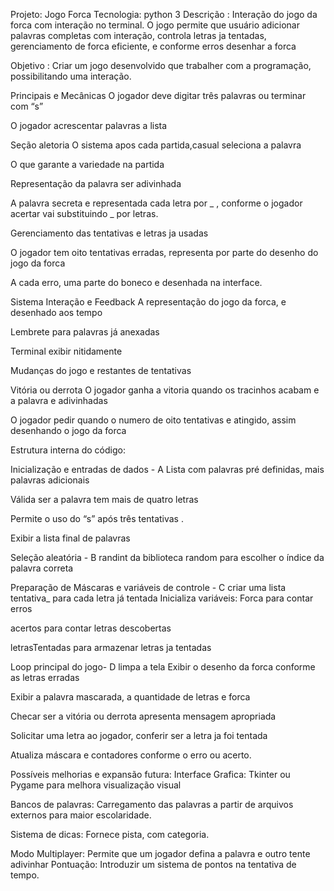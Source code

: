 Projeto: Jogo Forca
Tecnologia: python 3 Descrição : Interação do jogo da forca com interação no terminal. O jogo permite que usuário adicionar palavras completas com interação, controla letras ja tentadas, gerenciamento de forca eficiente, e conforme erros desenhar a forca

Objetivo : Criar um jogo desenvolvido que trabalher com a programação, possibilitando uma interação.

Principais e Mecânicas
O jogador deve digitar três palavras ou terminar com “s”

O jogador acrescentar palavras a lista

Seção aletoria
O sistema apos cada partida,casual seleciona a palavra

O que garante a variedade na partida

Representação da palavra ser adivinhada

A palavra secreta e representada cada letra por _ , conforme o jogador acertar vai substituindo _ por letras.

Gerenciamento das tentativas e letras ja usadas

O jogador tem oito tentativas erradas, representa por parte do desenho do jogo da forca

A cada erro, uma parte do boneco e desenhada na interface.

Sistema Interação e Feedback
A representação do jogo da forca, e desenhado aos tempo

Lembrete para palavras já anexadas

Terminal exibir nitidamente

Mudanças do jogo e restantes de tentativas

Vitória ou derrota
O jogador ganha a vitoria quando os tracinhos acabam e a palavra e adivinhadas

O jogador pedir quando o numero de oito tentativas e atingido, assim desenhando o jogo da forca

Estrutura interna do código:

Inicialização e entradas de dados - A
Lista com palavras pré definidas, mais palavras adicionais

Válida ser a palavra tem mais de quatro letras

Permite o uso do “s” após três tentativas .

Exibir a lista final de palavras

Seleção aleatória - B
randint da biblioteca random para escolher o índice da palavra correta

Preparação de Máscaras e variáveis de controle - C
criar uma lista tentativa_ para cada letra já tentada Inicializa variáveis: Forca para contar erros

acertos para contar letras descobertas

letrasTentadas para armazenar letras ja tentadas

Loop principal do jogo- D
limpa a tela Exibir o desenho da forca conforme as letras erradas

Exibir a palavra mascarada, a quantidade de letras e forca

Checar ser a vitória ou derrota apresenta mensagem apropriada

Solicitar uma letra ao jogador, conferir ser a letra ja foi tentada

Atualiza máscara e contadores conforme o erro ou acerto.

Possíveis melhorias e expansão futura:
Interface Grafica: Tkinter ou Pygame para melhora visualização visual

Bancos de palavras: Carregamento das palavras a partir de arquivos externos para maior escolaridade.

Sistema de dicas: Fornece pista, com categoria.

Modo Multiplayer: Permite que um jogador defina a palavra e outro tente adivinhar Pontuação: Introduzir um sistema de pontos na tentativa de tempo.
